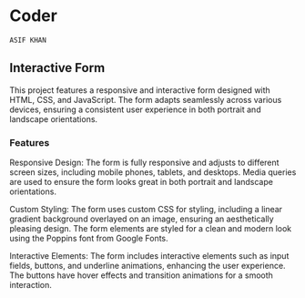 # Coder
```
ASIF KHAN
```

## Interactive Form


This project features a responsive and interactive form designed with HTML, CSS, and JavaScript. The form adapts seamlessly across various devices, ensuring a consistent user experience in both portrait and landscape orientations.


### Features


Responsive Design: The form is fully responsive and adjusts to different screen sizes, including mobile phones, tablets, and desktops. Media queries are used to ensure the form looks great in both portrait and landscape orientations.



Custom Styling: The form uses custom CSS for styling, including a linear gradient background overlayed on an image, ensuring an aesthetically pleasing design. The form elements are styled for a clean and modern look using the Poppins font from Google Fonts.



Interactive Elements: The form includes interactive elements such as input fields, buttons, and underline animations, enhancing the user experience. The buttons have hover effects and transition animations for a smooth interaction.


